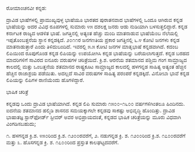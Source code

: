 ರೋಮಾಂಚನವೀ ಕನ್ನಡ:

ದ್ರಾವಿಡ ಭಾಷೆಗಳಲ್ಲಿ ಪ್ರಾಮುಖ್ಯವುಳ್ಳ ಭಾಷೆಯೂ ಭಾರತದ ಪುರಾತನವಾದ ಭಾಷೆಗಳಲ್ಲಿ ಒಂದೂ
ಆಗಿರುವ ಕನ್ನಡ ಭಾಷೆಯನ್ನು ಅದರ ವಿವಿಧ ರೂಪಗಳಲ್ಲಿ ಸುಮಾರು ೪೫ ದಶಲಕ್ಷ ಜನರು ಆಡು ನುಡಿಯಾಗಿ
ಬಳಸುತ್ತಲಿದ್ದಾರೆ. ಕನ್ನಡ ಕರ್ನಾಟಕ ರಾಜ್ಯದ ಆಡಳಿತ ಭಾಷೆ. ಜಗತ್ತಿನಲ್ಲಿ ಅತ್ಯಂತ ಹೆಚ್ಚು
ಮಂದಿ ಮಾತನಾಡುವ ಭಾಷೆಯೆಂಬ ನೆಲೆಯಲ್ಲಿ ಇಪ್ಪತೊಂಬತ್ತನೆಯ ಸ್ಥಾನ ಕನ್ನಡಕ್ಕಿದೆ. ೨೦೧೧ರ
ಜನಗಣತಿಯ ಪ್ರಕಾರ ಜಗತ್ತಿನಲ್ಲಿ ೬.೪ ಕೋಟಿ ಜನಗಳು ಕನ್ನಡ ಮಾತನಾಡುತ್ತಾರೆ ಎಂದು ತಿಳಿದುಬಂದಿದೆ.
ಇವರಲ್ಲಿ ೫.೫ ಕೋಟಿ ಜನಗಳ ಮಾತೃಭಾಷೆ ಕನ್ನಡವಾಗಿದೆ. ಕದಂಬ ಲಿಪಿಯಿಂದ ರೂಪುಗೊಂಡ ಕನ್ನಡ
ಲಿಪಿಯನ್ನು ಉಪಯೋಗಿಸಿ ಕನ್ನಡ ಭಾಷೆಯನ್ನು ಬರೆಯಲಾಗುತ್ತದೆ. ಕನ್ನಡ ಬರಹದ ಮಾದರಿಗಳಿಗೆ
ಸಾವಿರದ ಐನೂರು ವರುಷಗಳ ಚರಿತ್ರೆಯಿದೆ. ಕ್ರಿ.ಶ. ಆರನೆಯ ಶತಮಾನದ ಪಶ್ಚಿಮ ಗಂಗ ಸಾಮ್ರಾಜ್ಯದ
ಕಾಲದಲ್ಲಿ ಮತ್ತು ಒಂಬತ್ತನೆಯ ಶತಮಾನದ ರಾಷ್ಟ್ರಕೂಟ ಸಾಮ್ರಾಜ್ಯದ ಕಾಲದಲ್ಲಿ ಹಳಗನ್ನಡ ಸಾಹಿತ್ಯ
ಅತ್ಯಂತ ಹೆಚ್ಚಿನ ಹೆಚ್ಚಿನ ರಾಜಾಶ್ರಯ ಪಡೆಯಿತು. ಅದಲ್ಲದೆ ಸಾವಿರ ವರುಷಗಳ ಸಾಹಿತ್ಯ ಪರಂಪರೆ ಕನ್ನಡಕ್ಕಿದೆ.
ವಿನೋಬಾ ಭಾವೆ ಕನ್ನಡ ಲಿಪಿಯನ್ನು ಲಿಪಿಗಳ ರಾಣಿಯೆಂದು ಹೊಗಳಿದ್ದಾರೆ.

ಭಾಷಿಕ ಚರಿತ್ರೆ

ಕನ್ನಡವು ಒಂದು ದ್ರಾವಿಡ ಭಾಷೆಯಾಗಿದೆ. ಕನ್ನಡ ಲಿಪಿ ಸುಮಾರು ೧೫೦೦-೧೬೦೦ ವರ್ಷಗಳಿಗಿಂತಲೂ ಹಿಂದಿನದು.
ಐದನೆಯ ಶತಮಾನದ ಹಲ್ಮಿಡಿ ಶಾಸನದ ಸಮಯಕ್ಕಾಗಲೇ ಕನ್ನಡವು ಸಾಕಷ್ಟು ಅಭಿವೃದ್ಧಿ ಹೊಂದಿತ್ತು.
ದ್ರಾವಿಡ ಭಾಷಾತಜ್ಞ ಸ್ಟಾನ್‍ಫೋರ್ಡ್ ಸ್ಟೀವರ್ ಅವರ ಅಭಿಪ್ರಾಯದಂತೆ, ಕನ್ನಡದ ಭಾಷಿಕ ಚರಿತ್ರೆಯನ್ನು
ಮೂರು ವಿಧವಾಗಿ ವಿಂಗಡಿಸಬಹುದು;

  ೧.  ಹಳಗನ್ನಡ ಕ್ರಿ.ಶ. ೪೫೦ರಿಂದ ಕ್ರಿ.ಶ. ೧೨೦೦ರವರೆಗೆ,
  ೨.  ನಡುಗನ್ನಡ ಕ್ರಿ. ಶ. ೧೨೦೦ರಿಂದ ಕ್ರಿ.ಶ. ೧೭೦೦ರವರೆಗೆ ಮತ್ತು
  ೩.  ಹೊಸಗನ್ನಡ ಕ್ರಿ. ಶ. ೧೭೦೦ರಿಂದ ಪ್ರಸ್ತುತ ಕಾಲಘಟ್ಟದವರೆಗೆ.